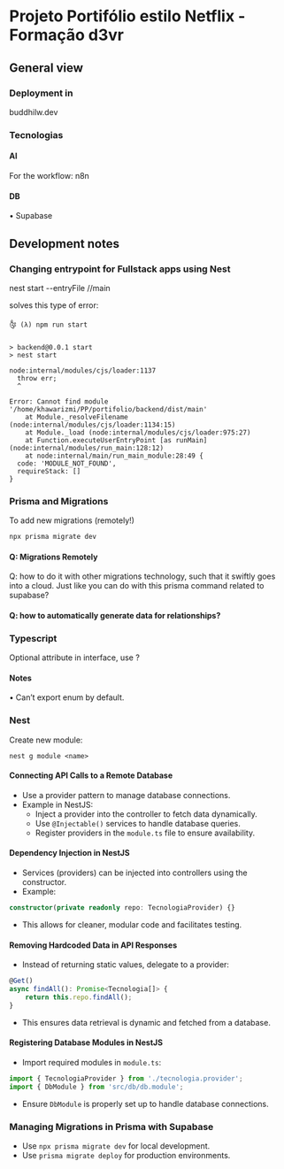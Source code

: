 # Projeto Portifólio estilo Netflix - Formação d3vr

## General view

### Deployment in

buddhilw.dev

### Tecnologias

#### AI

For the workflow: n8n

#### DB
• Supabase

## Development notes

### Changing entrypoint for Fullstack apps using Nest

nest start --entryFile <path>/<to>/main

solves this type of error:

```
༂ (λ) npm run start

> backend@0.0.1 start
> nest start

node:internal/modules/cjs/loader:1137
  throw err;
  ^

Error: Cannot find module '/home/khawarizmi/PP/portifolio/backend/dist/main'
    at Module._resolveFilename (node:internal/modules/cjs/loader:1134:15)
    at Module._load (node:internal/modules/cjs/loader:975:27)
    at Function.executeUserEntryPoint [as runMain] (node:internal/modules/run_main:128:12)
    at node:internal/main/run_main_module:28:49 {
  code: 'MODULE_NOT_FOUND',
  requireStack: []
}
```

### Prisma and Migrations

To add new migrations (remotely!)

``` bash
npx prisma migrate dev
```

#### Q: Migrations Remotely

Q: how to do it with other migrations technology, such that it swiftly goes into a cloud. Just like you can do with this prisma command related to supabase?

#### Q: how to automatically generate data for relationships?

### Typescript

Optional attribute in interface, use ?

#### Notes

• Can’t export enum by default.

### Nest

Create new module:

```
nest g module <name>
```

#### Connecting API Calls to a Remote Database

- Use a provider pattern to manage database connections.
- Example in NestJS:
  - Inject a provider into the controller to fetch data dynamically.
  - Use `@Injectable()` services to handle database queries.
  - Register providers in the `module.ts` file to ensure availability.

#### Dependency Injection in NestJS

- Services (providers) can be injected into controllers using the constructor.
- Example:

``` typescript
constructor(private readonly repo: TecnologiaProvider) {}
```

- This allows for cleaner, modular code and facilitates testing.

#### Removing Hardcoded Data in API Responses

- Instead of returning static values, delegate to a provider:

``` typescript
@Get()
async findAll(): Promise<Tecnologia[]> {
    return this.repo.findAll();
}
```

- This ensures data retrieval is dynamic and fetched from a database.

#### Registering Database Modules in NestJS

- Import required modules in `module.ts`:

``` typescript
import { TecnologiaProvider } from './tecnologia.provider';
import { DbModule } from 'src/db/db.module';
```

- Ensure `DbModule` is properly set up to handle database connections.

### Managing Migrations in Prisma with Supabase

- Use `npx prisma migrate dev` for local development.
- Use `prisma migrate deploy` for production environments.


